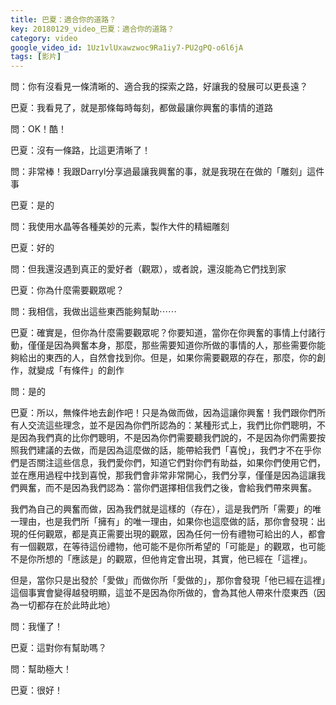 ```yaml
---
title: 巴夏：適合你的道路？
key: 20180129_video_巴夏：適合你的道路？
category: video
google_video_id: 1Uz1vlUxawzwoc9Ra1iy7-PU2gPQ-o6l6jA
tags: [影片]
---
```


問：你有沒看見一條清晰的、適合我的探索之路，好讓我的發展可以更長遠？

巴夏：我看見了，就是那條每時每刻，都做最讓你興奮的事情的道路

問：OK！酷！

巴夏：沒有一條路，比這更清晰了！

問：非常棒！我跟Darryl分享過最讓我興奮的事，就是我現在在做的「雕刻」這件事

巴夏：是的

問：我使用水晶等各種美妙的元素，製作大件的精細雕刻

巴夏：好的

問：但我還沒遇到真正的愛好者（觀眾），或者說，還沒能為它們找到家

巴夏：你為什麼需要觀眾呢？

問：我相信，我做出這些東西能夠幫助⋯⋯

巴夏：確實是，但你為什麼需要觀眾呢？你要知道，當你在你興奮的事情上付諸行動，僅僅是因為興奮本身，那麼，那些需要知道你所做的事情的人，那些需要你能夠給出的東西的人，自然會找到你。但是，如果你需要觀眾的存在，那麼，你的創作，就變成「有條件」的創作

問：是的

巴夏：所以，無條件地去創作吧！只是為做而做，因為這讓你興奮！我們跟你們所有人交流這些理念，並不是因為你們所認為的：某種形式上，我們比你們聰明，不是因為我們真的比你們聰明，不是因為你們需要聽我們說的，不是因為你們需要按照我們建議的去做，而是因為這麼做的話，能帶給我們「喜悅」，我們才不在乎你們是否關注這些信息，我們愛你們，知道它們對你們有助益，如果你們使用它們，並在應用過程中找到喜悅，那我們會非常非常開心，我們分享，僅僅是因為這讓我們興奮，而不是因為我們認為：當你們選擇相信我們之後，會給我們帶來興奮。

我們為自己的興奮而做，因為我們就是這樣的（存在），這是我們所「需要」的唯一理由，也是我們所「擁有」的唯一理由，如果你也這麼做的話，那你會發現：出現的任何觀眾，都是真正需要出現的觀眾，因為任何一份有禮物可給出的人，都會有一個觀眾，在等待這份禮物，他可能不是你所希望的「可能是」的觀眾，也可能不是你所想的「應該是」的觀眾，但他肯定會出現，其實，他已經在「這裡」。

但是，當你只是出發於「愛做」而做你所「愛做的」，那你會發現「他已經在這裡」這個事實會變得越發明顯，這並不是因為你所做的，會為其他人帶來什麼東西（因為一切都存在於此時此地）

問：我懂了！

巴夏：這對你有幫助嗎？

問：幫助極大！

巴夏：很好！
